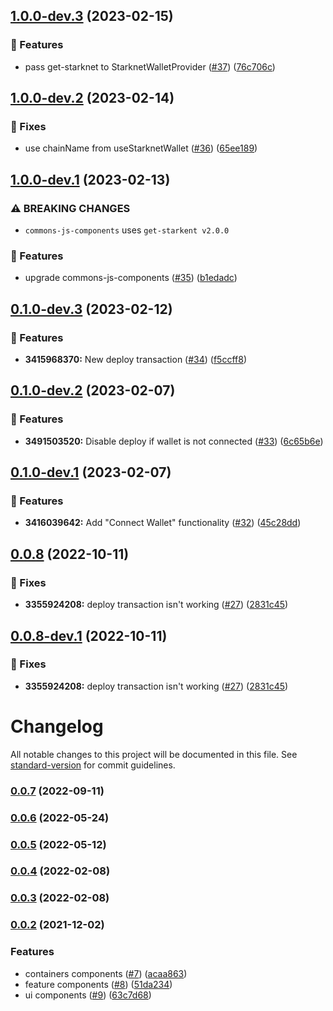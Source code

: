 ## [1.0.0-dev.3](https://github.com/starkware-libs/cairo-playground/compare/v1.0.0-dev.2...v1.0.0-dev.3) (2023-02-15)


### 🧩 Features

* pass get-starknet to StarknetWalletProvider ([#37](https://github.com/starkware-libs/cairo-playground/issues/37)) ([76c706c](https://github.com/starkware-libs/cairo-playground/commit/76c706ca2994172f5f14ed5c70e23b6ae26097a8))

## [1.0.0-dev.2](https://github.com/starkware-libs/cairo-playground/compare/v1.0.0-dev.1...v1.0.0-dev.2) (2023-02-14)


### 🔧 Fixes

* use chainName from useStarknetWallet ([#36](https://github.com/starkware-libs/cairo-playground/issues/36)) ([65ee189](https://github.com/starkware-libs/cairo-playground/commit/65ee189966576fa96e2ffc8711cf76388574e436))

## [1.0.0-dev.1](https://github.com/starkware-libs/cairo-playground/compare/v0.1.0-dev.3...v1.0.0-dev.1) (2023-02-13)


### ⚠ BREAKING CHANGES

* `commons-js-components` uses `get-starkent v2.0.0`

### 🧩 Features

* upgrade commons-js-components ([#35](https://github.com/starkware-libs/cairo-playground/issues/35)) ([b1edadc](https://github.com/starkware-libs/cairo-playground/commit/b1edadcaed7872aee7d761208a1c034c7356d691))

## [0.1.0-dev.3](https://github.com/starkware-libs/cairo-playground/compare/v0.1.0-dev.2...v0.1.0-dev.3) (2023-02-12)


### 🧩 Features

* **3415968370:** New deploy transaction ([#34](https://github.com/starkware-libs/cairo-playground/issues/34)) ([f5ccff8](https://github.com/starkware-libs/cairo-playground/commit/f5ccff8795e82a04be59e0fd0e6c8f1366284fc8))

## [0.1.0-dev.2](https://github.com/starkware-libs/cairo-playground/compare/v0.1.0-dev.1...v0.1.0-dev.2) (2023-02-07)


### 🧩 Features

* **3491503520:** Disable deploy if wallet is not connected ([#33](https://github.com/starkware-libs/cairo-playground/issues/33)) ([6c65b6e](https://github.com/starkware-libs/cairo-playground/commit/6c65b6e9dc5444c337f78ce74f1a14a88ab6784f))

## [0.1.0-dev.1](https://github.com/starkware-libs/cairo-playground/compare/v0.0.8...v0.1.0-dev.1) (2023-02-07)


### 🧩 Features

* **3416039642:** Add "Connect Wallet" functionality ([#32](https://github.com/starkware-libs/cairo-playground/issues/32)) ([45c28dd](https://github.com/starkware-libs/cairo-playground/commit/45c28ddd2632a8204dca356f9da2e2699a6a041a))

## [0.0.8](https://github.com/starkware-libs/cairo-playground/compare/v0.0.7...v0.0.8) (2022-10-11)


### 🔧 Fixes

* **3355924208:** deploy transaction isn't working ([#27](https://github.com/starkware-libs/cairo-playground/issues/27)) ([2831c45](https://github.com/starkware-libs/cairo-playground/commit/2831c4546b4a9fb81e1f3f1e37c735e5f1c3d470))

## [0.0.8-dev.1](https://github.com/starkware-libs/cairo-playground/compare/v0.0.7...v0.0.8-dev.1) (2022-10-11)


### 🔧 Fixes

* **3355924208:** deploy transaction isn't working ([#27](https://github.com/starkware-libs/cairo-playground/issues/27)) ([2831c45](https://github.com/starkware-libs/cairo-playground/commit/2831c4546b4a9fb81e1f3f1e37c735e5f1c3d470))

# Changelog

All notable changes to this project will be documented in this file. See [standard-version](https://github.com/conventional-changelog/standard-version) for commit guidelines.

### [0.0.7](https://github.com/starkware-libs/cairo-playground/compare/v0.0.7-1...v0.0.7) (2022-09-11)

### [0.0.6](https://github.com/starkware-libs/cairo-playground/compare/v0.0.6-0...v0.0.6) (2022-05-24)

### [0.0.5](https://github.com/starkware-libs/cairo-playground/compare/v0.0.5-0...v0.0.5) (2022-05-12)

### [0.0.4](https://github.com/starkware-libs/cairo-playground/compare/v0.0.3...v0.0.4) (2022-02-08)

### [0.0.3](https://github.com/starkware-libs/cairo-playground/compare/v0.0.3-2...v0.0.3) (2022-02-08)

### [0.0.2](https://github.com/starkware-libs/starknet-playground/compare/v0.0.2-0...v0.0.2) (2021-12-02)


### Features

* containers components ([#7](https://github.com/starkware-libs/starknet-playground/issues/7)) ([acaa863](https://github.com/starkware-libs/starknet-playground/commit/acaa8637ea6936b4f82045ddb384e7450aff2c2c))
* feature components ([#8](https://github.com/starkware-libs/starknet-playground/issues/8)) ([51da234](https://github.com/starkware-libs/starknet-playground/commit/51da2340ee4dbf0447d55890cf3675c219b1cfe4))
* ui components ([#9](https://github.com/starkware-libs/starknet-playground/issues/9)) ([63c7d68](https://github.com/starkware-libs/starknet-playground/commit/63c7d6814120015f8ade90db84e864595eeb0d7c))
